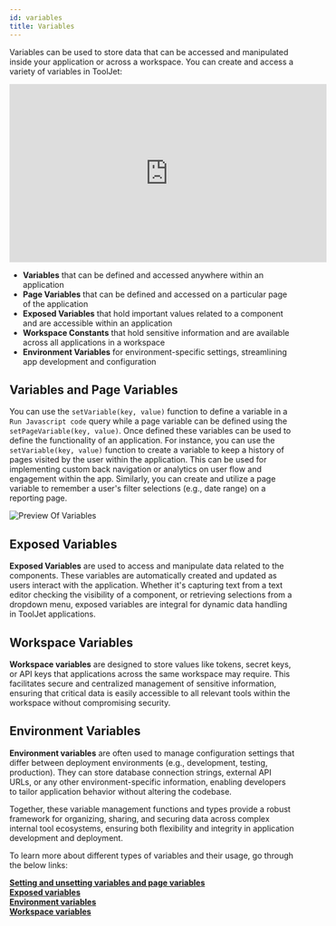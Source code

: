 ```yaml
---
id: variables
title: Variables 
---
```


Variables can be used to store data that can be accessed and manipulated inside your application or across a workspace. You can create and access a variety of variables in ToolJet:

<div class="video-container">
    <iframe width="560" height="315" src="https://www.youtube.com/embed/WQFaXqoIK_k?si=r-KqMnnKJKpaKcsz&rel=0" frameborder="0" allow="accelerometer; autoplay; encrypted-media; gyroscope; picture-in-picture" allowfullscreen></iframe>
</div>

- **Variables** that can be defined and accessed anywhere within an application 
- **Page Variables** that can be defined and accessed on a particular page of the application
- **Exposed Variables** that hold important values related to a component and are accessible within an application
- **Workspace Constants** that hold sensitive information and are available across all applications in a workspace
- **Environment Variables** for environment-specific settings, streamlining app development and configuration

<div >

## Variables and Page Variables
You can use the `setVariable(key, value)` function to define a variable in a `Run Javascript code` query while a page variable can be defined using the `setPageVariable(key, value)`. Once defined these variables can be used to define the functionality of an application. For instance, you can use the `setVariable(key, value)` function to create a variable to keep a history of pages visited by the user within the application. This can be used for implementing custom back navigation or analytics on user flow and engagement within the app. Similarly, you can create and utilize a page variable to remember a user's filter selections (e.g., date range) on a reporting page.

<div style={{textAlign: 'center'}}>
    <img className="screenshot-full" src="/img/tooljet-concepts/variables/variables-demo.png" alt="Preview Of Variables" />
</div>

</div>

<div >

## Exposed Variables
**Exposed Variables** are used to access and manipulate data related to the components. These variables are automatically created and updated as users interact with the application. Whether it's capturing text from a text editor checking the visibility of a component, or retrieving selections from a dropdown menu, exposed variables are integral for dynamic data handling in ToolJet applications.

</div>

<div >

## Workspace Variables 
**Workspace variables** are designed to store values like tokens, secret keys, or API keys that applications across the same workspace may require. This facilitates secure and centralized management of sensitive information, ensuring that critical data is easily accessible to all relevant tools within the workspace without compromising security.

</div>

<div >

## Environment Variables
**Environment variables** are often used to manage configuration settings that differ between deployment environments (e.g., development, testing, production). They can store database connection strings, external API URLs, or any other environment-specific information, enabling developers to tailor application behavior without altering the codebase.

</div>

Together, these variable management functions and types provide a robust framework for organizing, sharing, and securing data across complex internal tool ecosystems, ensuring both flexibility and integrity in application development and deployment.

To learn more about different types of variables and their usage, go through the below links:

**[Setting and unsetting variables and page variables](/docs/how-to/run-actions-from-runjs)** <br/>
**[Exposed variables](/docs/tooljet-concepts/exposed-variables)** <br/>
**[Environment variables](/docs/setup/env-vars/)** <br/>
**[Workspace variables](/docs/org-management/workspaces/workspace-variables/)**